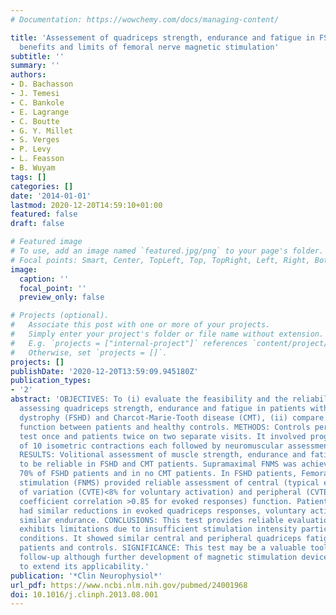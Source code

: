 ```yaml
---
# Documentation: https://wowchemy.com/docs/managing-content/

title: 'Assessement of quadriceps strength, endurance and fatigue in FSHD and CMT:
  benefits and limits of femoral nerve magnetic stimulation'
subtitle: ''
summary: ''
authors:
- D. Bachasson
- J. Temesi
- C. Bankole
- E. Lagrange
- C. Boutte
- G. Y. Millet
- S. Verges
- P. Levy
- L. Feasson
- B. Wuyam
tags: []
categories: []
date: '2014-01-01'
lastmod: 2020-12-20T14:59:10+01:00
featured: false
draft: false

# Featured image
# To use, add an image named `featured.jpg/png` to your page's folder.
# Focal points: Smart, Center, TopLeft, Top, TopRight, Left, Right, BottomLeft, Bottom, BottomRight.
image:
  caption: ''
  focal_point: ''
  preview_only: false

# Projects (optional).
#   Associate this post with one or more of your projects.
#   Simply enter your project's folder or file name without extension.
#   E.g. `projects = ["internal-project"]` references `content/project/deep-learning/index.md`.
#   Otherwise, set `projects = []`.
projects: []
publishDate: '2020-12-20T13:59:09.945180Z'
publication_types:
- '2'
abstract: 'OBJECTIVES: To (i) evaluate the feasibility and the reliability of a test
  assessing quadriceps strength, endurance and fatigue in patients with fascioscapulohumeral
  dystrophy (FSHD) and Charcot-Marie-Tooth disease (CMT), (ii) compare quadriceps
  function between patients and healthy controls. METHODS: Controls performed the
  test once and patients twice on two separate visits. It involved progressive sets
  of 10 isometric contractions each followed by neuromuscular assessments with FNMS.
  RESULTS: Volitional assessment of muscle strength, endurance and fatigue appeared
  to be reliable in FSHD and CMT patients. Supramaximal FNMS was achieved in approximately
  70% of FSHD patients and in no CMT patients. In FSHD patients, Femoral nerve magnetic
  stimulation (FNMS) provided reliable assessment of central (typical error as a coefficient
  of variation (CVTE)<8% for voluntary activation) and peripheral (CVTE<10% and intraclass
  coefficient correlation >0.85 for evoked responses) function. Patients and controls
  had similar reductions in evoked quadriceps responses, voluntary activation and
  similar endurance. CONCLUSIONS: This test provides reliable evaluation but FNMS
  exhibits limitations due to insufficient stimulation intensity particularly in neurogenic
  conditions. It showed similar central and peripheral quadriceps fatigability in
  patients and controls. SIGNIFICANCE: This test may be a valuable tool for patient
  follow-up although further development of magnetic stimulation devices is needed
  to extend its applicability.'
publication: '*Clin Neurophysiol*'
url_pdf: https://www.ncbi.nlm.nih.gov/pubmed/24001968
doi: 10.1016/j.clinph.2013.08.001
---
```

